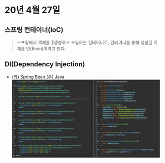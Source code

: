# 20년 4월 27일

## 스프링 컨테이너(IoC)
> 스프링에서 객체를 생성하고 조립하는 컨테이너로, 컨테이너를 통해 생성된 객체를 빈(Bean)이라고 한다.
 
## DI(Dependency Injection)
+ (좌) Spring Bean (우) Java
![DI](/cloud_computing/img/DI.PNG)
